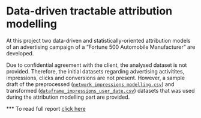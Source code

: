 # Data-driven tractable attribution modelling

At this project two data-driven and statistically-oriented attribution models of an advertising campaign of a “Fortune 500 Automobile Manufacturer” are developed.

Due to confidential agreement with the client, the analysed dataset is not provided. Therefore, the initial datasets regarding advertising activitites, impressions, clicks and conversions are not present. However, a sample draft of the preprocessed ([`network_impressions_modelling.csv`](https://github.com/AndreasGeorgopoulos/attribution-modelling/blob/master/network_impressions_modelling.csv)) and transformed ([`dataframe_impressions_user_date.csv`](https://github.com/AndreasGeorgopoulos/attribution-modelling/blob/master/dataframe_impressions_user_date.csv)) datasets that was used during the attribution modelling part are provided.

*** To read full report [click here](http://www.andreasgeorgopoulos.com/attribution-modelling/)
